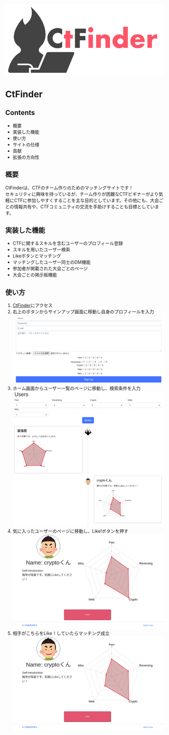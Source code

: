 ![CtFinder](/images/CtFinder.png)
# CtFinder

## Contents
* 概要
* 実装した機能
* 使い方
* サイトの仕様
* 貢献
* 拡張の方向性

## 概要
CtFinderは、CTFのチーム作りのためのマッチングサイトです！  
セキュリティに興味を持っているが、チーム作りが困難なCTFビギナーがより気軽にCTFに参加しやすくすることを主な目的としています。その他にも、大会ごとの情報共有や、CTFコミュニティの交流を手助けすることも目標としています。

## 実装した機能
* CTFに関するスキルを含むユーザーのプロフィール登録
* スキルを用いたユーザー検索
* Likeボタンとマッチング
* マッチングしたユーザー同士のDM機能
* 参加者が掲載された大会ごとのページ
* 大会ごとの掲示板機能

## 使い方
1. [CtFinder](https://guarded-beach-79645.herokuapp.com/)にアクセス
2. 右上のボタンからサインアップ画面に移動し自身のプロフィールを入力
![SignUp](/images/SignUp.png)
3. ホーム画面からユーザー一覧のページに移動し、検索条件を入力
![Users](/images/Users.png)
4. 気に入ったユーザーのページに移動し、Like!ボタンを押す
![TestUser](/images/TestUser.png)
5. 相手がこちらをLike！していたらマッチング成立
![](/images/TestUser.png)
